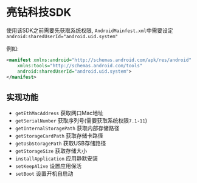 # 亮钻科技SDK

使用该SDK之前需要先获取系统权限, `AndroidMainfest.xml`中需要设定`android:sharedUserId="android.uid.system"`

例如: 
```xml
<manifest xmlns:android="http://schemas.android.com/apk/res/android"
    xmlns:tools="http://schemas.android.com/tools"
    android:sharedUserId="android.uid.system">
</manifest>
```

## 实现功能
- `getEthMacAddress` 获取网口Mac地址
- `getSerialNumber` 获取序列号(需要获取系统权限`7.1-11`)
- `getInternalStoragePath` 获取内部存储路径
- `getStorageCardPath` 获取存储卡路径
- `getUsbStoragePath` 获取USB存储路径
- `getStorageSize` 获取存储大小
- `installApplication` 应用静默安装
- `setKeepAlive` 设置应用保活
- `setBoot` 设置开机自启动